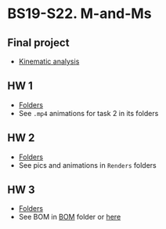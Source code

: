# BS19-S22. M-and-Ms

## Final project
* [Kinematic analysis](https://www.mathcha.io/editor/My3LjTnktejfjvT2ve1y1FoMBLviWpzp7Wt8LlrL)

## HW 1
* [Folders](./HW1)
* See `.mp4` animations for task 2 in its folders

## HW 2
* [Folders](./HW2)
* See pics and animations in `Renders` folders

## HW 3
* [Folders](./HW3)
* See BOM in [BOM](./HW3/Inventor/BOM) folder or [here](https://docs.google.com/spreadsheets/d/1fU5a32PmGlRP2ZPKVouCsaNfi5b3JEX0dQUcG1EBDpM/edit?usp=sharing)

